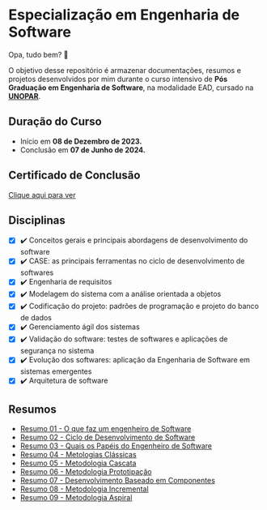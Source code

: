 # Especialização em Engenharia de Software 
Opa, tudo bem? 🙂

O objetivo desse repositório é armazenar documentações, resumos e projetos desenvolvidos por mim durante o curso intensivo de **Pós Graduação em Engenharia de Software**, na modalidade EAD, cursado na [**UNOPAR**](https://www.unopar.com.br/).

## Duração do Curso
 - Início em **08 de Dezembro de 2023.**
 - Conclusão em **07 de Junho de 2024.**

## Certificado de Conclusão 
[Clique aqui para ver](https://kroton.platosedu.io/docs/visualizar/298.298.f6037b92534eaa7b2a6b2974d35354e0c835afc100c7431ad5c7ccffa155f711)

## Disciplinas 
- [x] ✔️ Conceitos gerais e principais abordagens de desenvolvimento do software
- [x] ✔️ CASE: as principais ferramentas no ciclo de desenvolvimento de softwares
- [x] ✔️ Engenharia de requisitos
- [x] ✔️ Modelagem do sistema com a análise orientada a objetos
- [x] ✔️ Codificação do projeto: padrões de programação e projeto do banco de dados
- [x] ✔️ Gerenciamento ágil dos sistemas
- [x] ✔️ Validação do software: testes de softwares e aplicações de segurança no sistema
- [x] ✔️ Evolução dos softwares: aplicação da Engenharia de Software em sistemas emergentes
- [x] ✔️ Arquitetura de software

## Resumos
- [Resumo 01 - O que faz um engenheiro de Software](https://github.com/BrunoRijo/Especializa-o-em-Engenharia-de-Software/blob/main/Resumos/Resumo%2001%20-%20O%20que%20faz%20um%20engenheiro%20de%20Software.md)
- [Resumo 02 - Ciclo de Desenvolvimento de Software](https://github.com/BrunoRijo/Especializa-o-em-Engenharia-de-Software/blob/main/Resumos/Resumo%2002%20-%20Ciclo%20de%20Desenvolvimento%20de%20Software.md)
- [Resumo 03 - Quais os Papéis do Engenheiro de Software](https://github.com/BrunoRijo/Especializa-o-em-Engenharia-de-Software/blob/main/Resumos/Resumo%2003%20-%20Quais%20os%20Pap%C3%A9is%20do%20Engenheiro%20de%20Software.md)
- [Resumo 04 - Metologias Clássicas](https://github.com/BrunoRijo/Especializa-o-em-Engenharia-de-Software/blob/main/Resumos/Resumo%2004%20-%20Metologias%20Classicas.md)
- [Resumo 05 - Metodologia Cascata](https://github.com/BrunoRijo/Especializa-o-em-Engenharia-de-Software/blob/main/Resumos/Resumo%2005%20-%20Metodologia%20Cascata.md)
- [Resumo 06 - Metodologia Prototipação](https://github.com/BrunoRijo/Especializa-o-em-Engenharia-de-Software/blob/main/Resumos/Resumo%2006%20-%20Metodologia%20Prototipa%C3%A7%C3%A3o.md)
- [Resumo 07 - Desenvolvimento Baseado em Componentes](https://github.com/BrunoRijo/Especializa-o-em-Engenharia-de-Software/blob/main/Resumos/Resumo%2007%20-%20Desenvolvimento%20Baseado%20em%20Componentes.md)
- [Resumo 08 - Metodologia Incremental](https://github.com/BrunoRijo/Especializa-o-em-Engenharia-de-Software/blob/main/Resumos/Resumo%2008%20-%20Metodologia%20Incremental.md)
- [Resumo 09 - Metodologia Aspiral](https://github.com/BrunoRijo/Especializa-o-em-Engenharia-de-Software/blob/main/Resumos/Resumo%2009%20-%20Modelo%20Aspiral.md)
